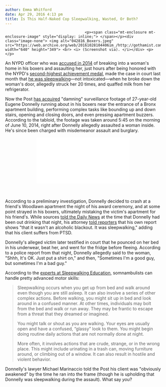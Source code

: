 ```yaml
---
author: Emma Whitford
date: Apr 29, 2016 4:13 pm
title: Is This Half-Naked Cop Sleepwalking, Wasted, Or Both?
---
```


	
										<p><span class="mt-enclosure mt-enclosure-image" style="display: inline;"> </span></p><div class="image-none"> <img alt="042816_Boxers.jpeg" src="https://web.archive.org/web/20161028104406im_/http://gothamist.com/attachments/nyc_ewhitford/042816_Boxers.jpeg" width="640" height="349"> <br> <i> (Screenshot via). </i></div> <p></p>

<p>An NYPD officer who was <a href="https://web.archive.org/web/20161028104406/http://gothamist.com/2016/03/30/good_cop_bad_cop_same_cop.php">accused in 2014</a> of breaking into a woman&apos;s home in his boxers and assaulting her, just hours after being honored with the NYPD&apos;s <a href="https://web.archive.org/web/20161028104406/http://gothamist.com/2014/06/25/after_being_honored_by_de_blasio_co.php">second-highest achievement medal</a>, made the case in court last month that <a href="https://web.archive.org/web/20161028104406/http://gothamist.com/2016/03/30/good_cop_bad_cop_same_cop.php">he was sleepwalking</a>&#x2014;not intoxicated&#x2014;when he broke down the woman&apos;s door, allegedly struck her 20 times, and quaffed milk from her refrigerator.</p>

<p>Now the Post <a href="https://web.archive.org/web/20161028104406/http://nypost.com/2016/04/02/sleepwalk-assault-cop-caught-running-in-nothing-but-his-undies/">has acquired</a> &quot;damning&quot; surveillance footage of 27-year-old Eugene Donnelly running about in his boxers near the entrance of a Bronx apartment building, performing complex tasks like bounding up and down stairs, opening and closing doors, and even pressing apartment buzzers. According to the tabloid, the footage was taken around 5:45 on the morning of June 10, 2014, right after Donnelly allegedly assaulted a woman inside. He&apos;s since been charged with misdemeanor assault and burglary. </p>

<center><iframe src="//web.archive.org/web/20161028104406if_/http://players.brightcove.net/4137224153001/b0a6c8ff-7a44-480a-b37c-d71088ce68fb_default/index.html?videoId=4827102760001" allowfullscreen frameborder="0"></iframe></center><br><br>

<p>According to a preliminary investigation, Donnelly decided to crash at a friend&apos;s Woodlawn apartment the night of his award ceremony, and at some point strayed in his boxers, ultimately mistaking the victim&apos;s apartment for his friend&apos;s. While sources <a href="https://web.archive.org/web/20161028104406/http://www.nydailynews.com/new-york/exclusive-drunk-nearly-naked-hero-found-stranger-apartment-receiving-medal-article-1.1842851">told the Daily News</a> at the time that Donnelly had been out drinking that night, his attorney <a href="https://web.archive.org/web/20161028104406/http://www.nydailynews.com/new-york/nypd-sleepwalking-assaulted-woman-lawyer-article-1.2581550">told reporters</a> that his own report shows &quot;that it wasn&apos;t an alcoholic blackout. It was sleepwalking,&quot; adding that his client suffers from PTSD. </p>

<p>Donnelly&apos;s alleged victim later testified in court that he pounced on her bed in his underwear, beat her, and went for the fridge before fleeing. According to a police report from that night, Donnelly allegedly said to the woman, &quot;Shhh, It&apos;s OK. Just put a shirt on,&quot; and then, &quot;Sometimes I&apos;m a good guy, but sometimes I&apos;m a bad guy.&quot;</p>

<p>According to the <a href="https://web.archive.org/web/20161028104406/http://www.sleepeducation.org/sleep-disorders-by-category/parasomnias/sleepwalking/overview-facts">experts at Sleepwalking Education</a>, somnambulists can handle pretty advanced motor skills: </p>

<blockquote>Sleepwalking occurs when you get up from bed and walk around even though you are still asleep. It can also involve a series of other complex actions. Before walking, you might sit up in bed and look around in a confused manner. At other times, individuals may bolt from the bed and walk or run away. They may be frantic to escape from a threat that they dreamed or imagined.

<p>You might talk or shout as you are walking. Your eyes are usually open and have a confused, &#x201C;glassy&#x201D; look to them. You might begin doing routine daily actions that are not normally done at night.</p>

<p>More often, it involves actions that are crude, strange, or in the wrong place. This might include urinating in a trash can, moving furniture around, or climbing out of a window. It can also result in hostile and violent behavior.</p></blockquote><p></p>

<p>Donnelly&apos;s lawyer Michael Marinaccio told the Post his client was &quot;obviously awakened&quot; by the time he ran into the frame (though he is upholding that Donnelly was sleepwalking during the assault). What say <em>you</em>? </p>					
										
									
				
